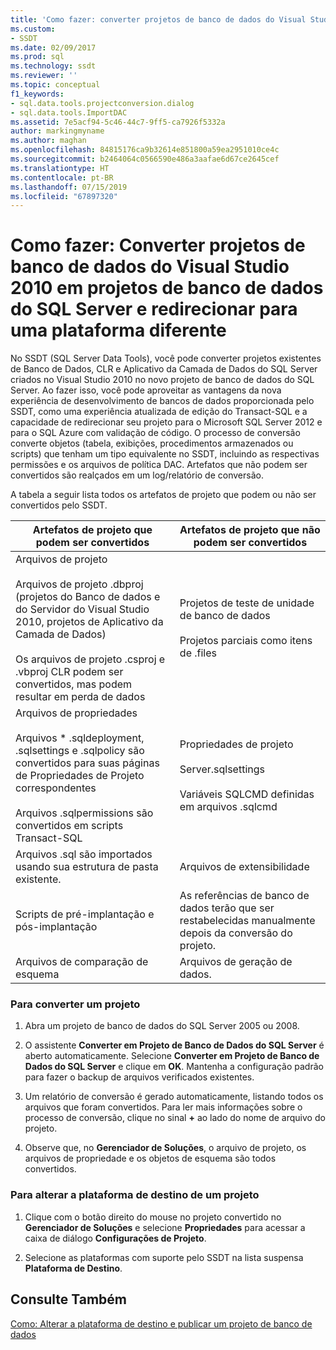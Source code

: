 ```yaml
---
title: 'Como fazer: converter projetos de banco de dados do Visual Studio 2010 em projetos de banco de dados do SQL Server e redirecionar para uma plataforma diferente | Microsoft Docs'
ms.custom:
- SSDT
ms.date: 02/09/2017
ms.prod: sql
ms.technology: ssdt
ms.reviewer: ''
ms.topic: conceptual
f1_keywords:
- sql.data.tools.projectconversion.dialog
- sql.data.tools.ImportDAC
ms.assetid: 7e5acf94-5c46-44c7-9ff5-ca7926f5332a
author: markingmyname
ms.author: maghan
ms.openlocfilehash: 84815176ca9b32614e851800a59ea2951010ce4c
ms.sourcegitcommit: b2464064c0566590e486a3aafae6d67ce2645cef
ms.translationtype: HT
ms.contentlocale: pt-BR
ms.lasthandoff: 07/15/2019
ms.locfileid: "67897320"
---
```

# <a name="how-to-convert-a-visual-studio-2010-database-projects-to-sql-server-database-projects-and-retarget-to-a-different-platform"></a>Como fazer: Converter projetos de banco de dados do Visual Studio 2010 em projetos de banco de dados do SQL Server e redirecionar para uma plataforma diferente
No SSDT (SQL Server Data Tools), você pode converter projetos existentes de Banco de Dados, CLR e Aplicativo da Camada de Dados do SQL Server criados no Visual Studio 2010 no novo projeto de banco de dados do SQL Server. Ao fazer isso, você pode aproveitar as vantagens da nova experiência de desenvolvimento de bancos de dados proporcionada pelo SSDT, como uma experiência atualizada de edição do Transact\-SQL e a capacidade de redirecionar seu projeto para o Microsoft SQL Server 2012 e para o SQL Azure com validação de código. O processo de conversão converte objetos (tabela, exibições, procedimentos armazenados ou scripts) que tenham um tipo equivalente no SSDT, incluindo as respectivas permissões e os arquivos de política DAC. Artefatos que não podem ser convertidos são realçados em um log/relatório de conversão.  
  
A tabela a seguir lista todos os artefatos de projeto que podem ou não ser convertidos pelo SSDT.  
  
|Artefatos de projeto que podem ser convertidos|Artefatos de projeto que não podem ser convertidos|  
|-------------------------------------------|----------------------------------------------|  
|Arquivos de projeto<br /><br />Arquivos de projeto .dbproj (projetos do Banco de dados e do Servidor do Visual Studio 2010, projetos de Aplicativo da Camada de Dados)<br /><br />Os arquivos de projeto .csproj e .vbproj CLR podem ser convertidos, mas podem resultar em perda de dados|Projetos de teste de unidade de banco de dados<br /><br />Projetos parciais como itens de .files|  
|Arquivos de propriedades<br /><br />Arquivos * .sqldeployment, .sqlsettings e .sqlpolicy são convertidos para suas páginas de Propriedades de Projeto correspondentes<br /><br />Arquivos .sqlpermissions são convertidos em scripts Transact\-SQL|Propriedades de projeto<br /><br />Server.sqlsettings<br /><br />Variáveis SQLCMD definidas em arquivos .sqlcmd|  
|Arquivos .sql são importados usando sua estrutura de pasta existente.|Arquivos de extensibilidade|  
|Scripts de pré-implantação e pós-implantação|As referências de banco de dados terão que ser restabelecidas manualmente depois da conversão do projeto.|  
|Arquivos de comparação de esquema|Arquivos de geração de dados.|  
  
### <a name="to-convert-a-project"></a>Para converter um projeto  
  
1.  Abra um projeto de banco de dados do SQL Server 2005 ou 2008.  
  
2.  O assistente **Converter em Projeto de Banco de Dados do SQL Server** é aberto automaticamente. Selecione **Converter em Projeto de Banco de Dados do SQL Server** e clique em **OK**. Mantenha a configuração padrão para fazer o backup de arquivos verificados existentes.  
  
3.  Um relatório de conversão é gerado automaticamente, listando todos os arquivos que foram convertidos. Para ler mais informações sobre o processo de conversão, clique no sinal **+** ao lado do nome de arquivo do projeto.  
  
4.  Observe que, no **Gerenciador de Soluções**, o arquivo de projeto, os arquivos de propriedade e os objetos de esquema são todos convertidos.  
  
### <a name="to-change-a-projects-target-platform"></a>Para alterar a plataforma de destino de um projeto  
  
1.  Clique com o botão direito do mouse no projeto convertido no **Gerenciador de Soluções** e selecione **Propriedades** para acessar a caixa de diálogo **Configurações de Projeto**.  
  
2.  Selecione as plataformas com suporte pelo SSDT na lista suspensa **Plataforma de Destino**.  
  
## <a name="see-also"></a>Consulte Também  
[Como: Alterar a plataforma de destino e publicar um projeto de banco de dados](../ssdt/how-to-change-target-platform-and-publish-a-database-project.md)  
  
